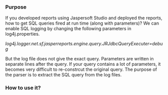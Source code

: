 ### Purpose
If you developed reports using Jaspersoft Studio and deployed the reports, how to get SQL queries fired at run time (along with parameters)? We can enable SQL logging by changing the following parameters in log4j.properties. 

*log4j.logger.net.sf.jasperreports.engine.query.JRJdbcQueryExecuter=debug*

But the log file does not give the exact query. Parameters are written in separate lines after the query. If your query contains a lot of parameters, it becomes very difficult to re-constrcut the original query. The purpose of the parser is to extract the SQL query from the log files. 

### How to use it?



